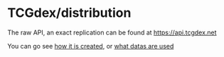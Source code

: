 # TCGdex/distribution

The raw API, an exact replication can be found at https://api.tcgdex.net

You can go see [how it is created](https://github.com/tcgdex/compiler), or [what datas are used](https://github.com/tcgdex/cards-database) 
